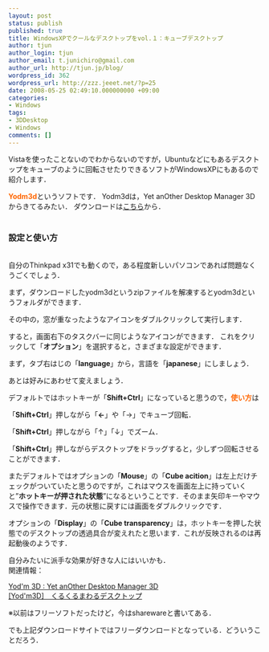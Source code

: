 ```yaml
---
layout: post
status: publish
published: true
title: WindowsXPでクールなデスクトップをvol.１：キューブデスクトップ
author: tjun
author_login: tjun
author_email: t.junichiro@gmail.com
author_url: http://tjun.jp/blog/
wordpress_id: 362
wordpress_url: http://zzz.jeeet.net/?p=25
date: 2008-05-25 02:49:10.000000000 +09:00
categories:
- Windows
tags:
- 3DDesktop
- Windows
comments: []
---
```

Vistaを使ったことないのでわからないのですが，Ubuntuなどにもあるデスクトップをキューブのように回転させたりできるソフトがWindowsXPにもあるので紹介します．

<span style="color: #ff6600;"><strong>Yodm3d</strong></span>というソフトです．
Yodm3dは，Yet anOther Desktop Manager 3D　からきてるみたい．
ダウンロードは<a href="http://yod-m-3d.jp.brothersoft.com/">こちら</a>から．<br /><br />
<span style="color: #ff6600;"><h3>設定と使い方</h3></span><br />
自分のThinkpad x31でも動くので，ある程度新しいパソコンであれば問題なくうごくでしょう．

まず，ダウンロードしたyodm3dというzipファイルを解凍するとyodm3dというフォルダができます．

その中の，窓が重なったようなアイコンをダブルクリックして実行します．

すると，画面右下のタスクバーに同じようなアイコンができます．
これをクリックして「<strong>オプション</strong>」を選択すると，さまざまな設定ができます．

まず，タブ右はじの「<strong>language</strong>」から，言語を「<strong>japanese</strong>」にしましょう．



あとは好みにあわせて変えましょう．

デフォルトではホットキーが「<strong>Shift+Ctrl</strong>」になっていると思うので，<span style="color: #ff6600;"><strong>使い方</strong></span>は

「<strong>Shift+Ctrl</strong>」押しながら「<strong>&larr;</strong>」や「&rarr;」でキューブ回転．

「<strong>Shift+Ctrl</strong>」押しながら「&uarr;」「&darr;」でズーム．

「<strong>Shift+Ctrl</strong>」押しながらデスクトップをドラッグすると，少しずつ回転させることができます．

またデフォルトではオプションの「<strong>Mouse</strong>」の「<strong>Cube acition</strong>」は左上だけチェックがついていたと思うのですが，これはマウスを画面左上に持っていくと&rdquo;<strong>ホットキーが押された状態</strong>&rdquo;になるということです．そのまま矢印キーやマウスで操作できます．元の状態に戻すには画面をダブルクリックです．

オプションの「<strong>Display</strong>」の「<strong>Cube transparency</strong>」は，ホットキーを押した状態でのデスクトップの透過具合が変えれたと思います．これが反映されるのは再起動後のようです．


自分みたいに派手な効果が好きな人にはいいかも．
<br />
関連情報：

<a title="PermaLink" href="http://fun.poosan.net/sawa/index.php?UID=1175322298">Yod'm 3D : Yet anOther Desktop Manager 3D</a><br />
<a title="PermaLink" href="http://lunaetline.livedoor.biz/archives/50718996.html">[Yod'm3D]　くるくるまわるデスクトップ</a><br />

※以前はフリーソフトだったけど，今はsharewareと書いてある．

でも上記ダウンロードサイトではフリーダウンロードとなっている．どういうことだろう．
